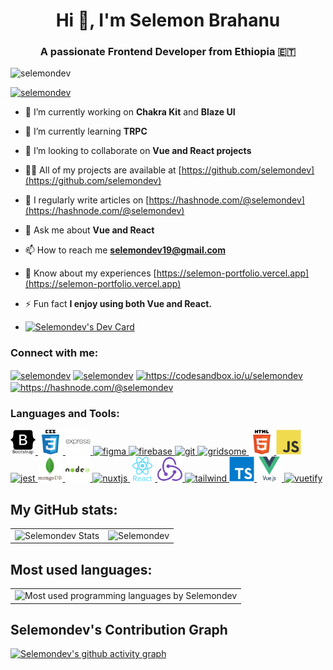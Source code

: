 <h1 align="center">Hi 👋, I'm Selemon Brahanu</h1>
<h3 align="center">A passionate Frontend Developer from Ethiopia 🇪🇹</h3>

<p align="left"> <img src="https://komarev.com/ghpvc/?username=selemondev&label=Profile%20views&color=0e75b6&style=flat" alt="selemondev" /> </p>

<p align="left"> <a href="https://twitter.com/selemondev" target="blank"><img src="https://img.shields.io/twitter/follow/selemondev?logo=twitter&style=for-the-badge" alt="selemondev" /></a> </p>

- 🔭 I’m currently working on **Chakra Kit** and **Blaze UI**

- 🌱 I’m currently learning **TRPC**

- 👯 I’m looking to collaborate on **Vue and React projects**

- 👨‍💻 All of my projects are available at [https://github.com/selemondev](https://github.com/selemondev)

- 📝 I regularly write articles on [https://hashnode.com/@selemondev](https://hashnode.com/@selemondev)

- 💬 Ask me about **Vue and React**

- 📫 How to reach me **selemondev19@gmail.com**

- 📄 Know about my experiences [https://selemon-portfolio.vercel.app](https://selemon-portfolio.vercel.app)

- ⚡ Fun fact **I enjoy using both Vue and React.**
- <a href="https://app.daily.dev/selemondev"><img src="https://api.daily.dev/devcards/34298076f8474761ab36ae0ff73388ad.png?r=t4a" width="400" alt="Selemondev's Dev Card"/></a>

<h3 align="left">Connect with me:</h3>
<p align="left">
<a href="https://twitter.com/selemondev" target="blank"><img align="center" src="https://raw.githubusercontent.com/rahuldkjain/github-profile-readme-generator/master/src/images/icons/Social/twitter.svg" alt="selemondev" height="30" width="40" /></a>
<a href="https://linkedin.com/in/selemondev" target="blank"><img align="center" src="https://raw.githubusercontent.com/rahuldkjain/github-profile-readme-generator/master/src/images/icons/Social/linked-in-alt.svg" alt="selemondev" height="30" width="40" /></a>
<a href="https://codesandbox.com/https://codesandbox.io/u/selemondev" target="blank"><img align="center" src="https://raw.githubusercontent.com/rahuldkjain/github-profile-readme-generator/master/src/images/icons/Social/codesandbox.svg" alt="https://codesandbox.io/u/selemondev" height="30" width="40" /></a>
<a href="https://hashnode.com/https://hashnode.com/@selemondev" target="blank"><img align="center" src="https://raw.githubusercontent.com/rahuldkjain/github-profile-readme-generator/master/src/images/icons/Social/hashnode.svg" alt="https://hashnode.com/@selemondev" height="30" width="40" /></a>
</p>

<h3 align="left">Languages and Tools:</h3>
<p align="left"> <a href="https://getbootstrap.com" target="_blank" rel="noreferrer"> <img src="https://raw.githubusercontent.com/devicons/devicon/master/icons/bootstrap/bootstrap-plain-wordmark.svg" alt="bootstrap" width="40" height="40"/> </a> <a href="https://www.w3schools.com/css/" target="_blank" rel="noreferrer"> <img src="https://raw.githubusercontent.com/devicons/devicon/master/icons/css3/css3-original-wordmark.svg" alt="css3" width="40" height="40"/> </a> <a href="https://expressjs.com" target="_blank" rel="noreferrer"> <img src="https://raw.githubusercontent.com/devicons/devicon/master/icons/express/express-original-wordmark.svg" alt="express" width="40" height="40"/> </a> <a href="https://www.figma.com/" target="_blank" rel="noreferrer"> <img src="https://www.vectorlogo.zone/logos/figma/figma-icon.svg" alt="figma" width="40" height="40"/> </a> <a href="https://firebase.google.com/" target="_blank" rel="noreferrer"> <img src="https://www.vectorlogo.zone/logos/firebase/firebase-icon.svg" alt="firebase" width="40" height="40"/> </a> <a href="https://git-scm.com/" target="_blank" rel="noreferrer"> <img src="https://www.vectorlogo.zone/logos/git-scm/git-scm-icon.svg" alt="git" width="40" height="40"/> </a> <a href="https://gridsome.org/" target="_blank" rel="noreferrer"> <img src="https://www.vectorlogo.zone/logos/gridsome/gridsome-icon.svg" alt="gridsome" width="40" height="40"/> </a> <a href="https://www.w3.org/html/" target="_blank" rel="noreferrer"> <img src="https://raw.githubusercontent.com/devicons/devicon/master/icons/html5/html5-original-wordmark.svg" alt="html5" width="40" height="40"/> </a> <a href="https://developer.mozilla.org/en-US/docs/Web/JavaScript" target="_blank" rel="noreferrer"> <img src="https://raw.githubusercontent.com/devicons/devicon/master/icons/javascript/javascript-original.svg" alt="javascript" width="40" height="40"/> </a> <a href="https://jestjs.io" target="_blank" rel="noreferrer"> <img src="https://www.vectorlogo.zone/logos/jestjsio/jestjsio-icon.svg" alt="jest" width="40" height="40"/> </a> <a href="https://www.mongodb.com/" target="_blank" rel="noreferrer"> <img src="https://raw.githubusercontent.com/devicons/devicon/master/icons/mongodb/mongodb-original-wordmark.svg" alt="mongodb" width="40" height="40"/> </a> <a href="https://nodejs.org" target="_blank" rel="noreferrer"> <img src="https://raw.githubusercontent.com/devicons/devicon/master/icons/nodejs/nodejs-original-wordmark.svg" alt="nodejs" width="40" height="40"/> </a> <a href="https://nuxtjs.org/" target="_blank" rel="noreferrer"> <img src="https://www.vectorlogo.zone/logos/nuxtjs/nuxtjs-icon.svg" alt="nuxtjs" width="40" height="40"/> </a> <a href="https://reactjs.org/" target="_blank" rel="noreferrer"> <img src="https://raw.githubusercontent.com/devicons/devicon/master/icons/react/react-original-wordmark.svg" alt="react" width="40" height="40"/> </a> <a href="https://redux.js.org" target="_blank" rel="noreferrer"> <img src="https://raw.githubusercontent.com/devicons/devicon/master/icons/redux/redux-original.svg" alt="redux" width="40" height="40"/> </a> <a href="https://tailwindcss.com/" target="_blank" rel="noreferrer"> <img src="https://www.vectorlogo.zone/logos/tailwindcss/tailwindcss-icon.svg" alt="tailwind" width="40" height="40"/> </a> <a href="https://www.typescriptlang.org/" target="_blank" rel="noreferrer"> <img src="https://raw.githubusercontent.com/devicons/devicon/master/icons/typescript/typescript-original.svg" alt="typescript" width="40" height="40"/> </a> <a href="https://vuejs.org/" target="_blank" rel="noreferrer"> <img src="https://raw.githubusercontent.com/devicons/devicon/master/icons/vuejs/vuejs-original-wordmark.svg" alt="vuejs" width="40" height="40"/> </a> <a href="https://vuetifyjs.com/en/" target="_blank" rel="noreferrer"> <img src="https://bestofjs.org/logos/vuetify.svg" alt="vuetify" width="40" height="40"/> </a> </p>

## My GitHub stats:

<table>
  <tr>
    <td>
       <img src="https://github-readme-stats.vercel.app/api?username=selemondev&theme=light&show_icons=true" alt="Selemondev Stats" />
    </td>
    <td>
       <img src="http://github-readme-streak-stats.herokuapp.com/?user=selemondev&theme=light" alt="Selemondev" />
    </td>
  </tr>
</table>

## Most used languages:

<table>
  <tr>
    <td>
       <img src="https://github-readme-stats.vercel.app/api/top-langs/?username=selemondev&layout=compact" alt="Most used programming languages by Selemondev" />
    </td>
  </tr>
</table>

## Selemondev's Contribution Graph

[![Selemondev's github activity graph](https://activity-graph.herokuapp.com/graph?username=selemondev&theme=xcode)](https://github.com/selemondev)

<!--<p align = "center">
  <img src = "https://github-readme-stats.vercel.app/api?username=selemondev&show_icons=true&theme=radical&line_height=27">
  <img src = "https://github-readme-stats.vercel.app/api/top-langs/?username=selemondev&theme=radical">
</p> -->
<!-- <p align = "center">
<img width="50%" src="https://github-readme-streak-stats.herokuapp.com/?user=selemondev&show_icons=true&locale=en&layout=compact&theme=radical&line_height=0" />
</p> -->

